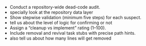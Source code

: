 - Conduct a repository-wide dead-code audit.
- specially look at the repository data layer  
- Show stepwise validation (minimum five steps) for each suspect.
- tell us about the level of logic for confirming or not
- Assign a “cleanup vs implement” rating (1–100). 
- Include removal and revival task stubs with precise path hints.
- also tell us about how many lines will get removed
